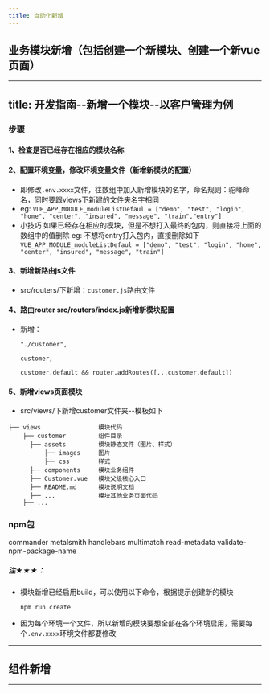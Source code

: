 ```yaml
---
title: 自动化新增
---
```

## 业务模块新增（包括创建一个新模块、创建一个新vue页面）
---
title: 开发指南--新增一个模块--以客户管理为例
---
### 步骤
#### 1、检查是否已经存在相应的模块名称
#### 2、配置环境变量，修改环境变量文件（新增新模块的配置）
- 即修改`.env.xxxx`文件，往数组中加入新增模块的名字，命名规则：驼峰命名，同时要跟views下新建的文件夹名字相同
- eg: `VUE_APP_MODULE_moduleListDefaul = ["demo", "test", "login", "home", "center", "insured", "message", "train","entry"]`
- 小技巧
  如果已经存在相应的模块，但是不想打入最终的包内，则直接将上面的数组中的值删除
  eg: 不想将entry打入包内，直接删除如下
  `VUE_APP_MODULE_moduleListDefaul = ["demo", "test", "login", "home", "center", "insured", "message", "train"]`
#### 3、新增新路由js文件
- src/routers/下新增：`customer.js`路由文件
#### 4、路由router src/routers/index.js新增新模块配置
- 新增：  
  ```
  "./customer",
  ```
  ```
  customer,
  ```
  ```
  customer.default && router.addRoutes([...customer.default])
  ```
#### 5、新增views页面模块
- src/views/下新增customer文件夹--模板如下
```
├── views                模块代码
    ├── customer         组件目录
      ├── assets         模块静态文件（图片、样式）
          ├── images     图片
          ├── css        样式
      ├── components     模块业务组件
      ├── Customer.vue   模块父级核心入口
      ├── README.md      模块说明文档
      ├── ...            模块其他业务页面代码
    ├── ...
```

### npm包
commander
metalsmith
handlebars
multimatch
read-metadata
validate-npm-package-name

##### 注★★★：
- 模块新增已经启用build，可以使用以下命令，根据提示创建新的模块
  ```
  npm run create
  ```
- 因为每个环境一个文件，所以新增的模块要想全部在各个环境启用，需要每个`.env.xxxx`环境文件都要修改


*******************************************************************************************


## 组件新增


*******************************************************************************************